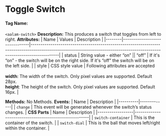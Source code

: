 # Toggle Switch
#### Tag Name:
`<aalam-switch>`
**Description:**
This produces a switch that toggles from left to right.
**Attributes:**
| Name   | Values                        | Description                                                                                                                                                              |
|--------|-------------------------------|--------------------------------------------------------------------------------------------------------------------------------------------------------------------------|
| status | String value - either “on” \|\| “off” | If it's “on” - the switch will be on the right side. If it's “off” the switch will be on the left side.                              |
| style  | CSS style value               | Following attributes are accepted <br><br>**width**: The width of the switch. Only pixel values are supported. Default 28px. <br>**height**: The height of the switch. Only pixel values are supported. Default 16px. |

**Methods:**
No Methods.
**Events:**
| Name     | Description |
|----------|-------------|
| `change` | This event will be generated whenever the switch’s status changes. |
**CSS Parts**
| Name             | Description                                           |
|------------------|-------------------------------------------------------|
| `switch-container` | This is the container of the switch.                 |
| `switch-dial`      | This is the ball that moves left/right within the container. |

